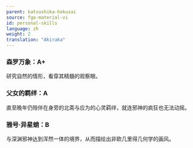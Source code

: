 ```yaml
---
parent: katsushika-hokusai
source: fgo-material-vi
id: personal-skills
language: zh
weight: 2
translation: "Akiraka"
---
```


### 森罗万象：A+

研究自然的情形，看穿其精髓的观察眼。

### 父女的羁绊：A

直至晚年仍陪伴在身旁的北斋与应为的心灵羁绊，就连邪神的疯狂也无法动摇。

### 雅号·异星蛸：B

与深渊邪神达到浑然一体的境界，从而描绘出非欧几里得几何学的画风。
